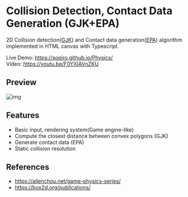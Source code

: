 # Collision Detection, Contact Data Generation (GJK+EPA)

2D Collision detection([GJK](http://allenchou.net/2013/12/game-physics-collision-detection-gjk/)) and Contact data generation([EPA](http://allenchou.net/2013/12/game-physics-contact-generation-epa/)) algorithm implemented in HTML canvas with Typescript.

Live Demo: https://sopiro.github.io/Physics/  
Video: https://youtu.be/F0YXlAVnZKU

## Preview
![img](.github/gjk%2Bepa%20demo.gif)

## Features
- Basic input, rendering system(Game engine-like)
- Compute the closest distance between convex polygons (GJK)
- Generate contact data (EPA)
- Static collision resolution

## References
- https://allenchou.net/game-physics-series/
- https://box2d.org/publications/
